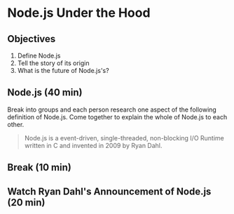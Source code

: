 # Node.js Under the Hood

## Objectives

1. Define Node.js
1. Tell the story of its origin
1. What is the future of Node.js's?

## Node.js (40 min)

Break into groups and each person research one aspect of the following definition of Node.js. Come together to explain the whole of Node.js to each other.

> Node.js is a event-driven, single-threaded, non-blocking I/O Runtime written in C and invented in 2009 by Ryan Dahl.

## Break (10 min)

## Watch Ryan Dahl's Announcement of Node.js (20 min)
